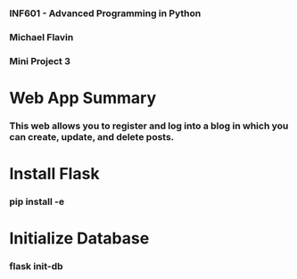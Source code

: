 ### INF601 - Advanced Programming in Python
### Michael Flavin
### Mini Project 3 

# Web App Summary

### This web allows you to register and log into a blog in which you can create, update, and delete posts.


# Install Flask
### pip install -e


# Initialize Database

### flask init-db


